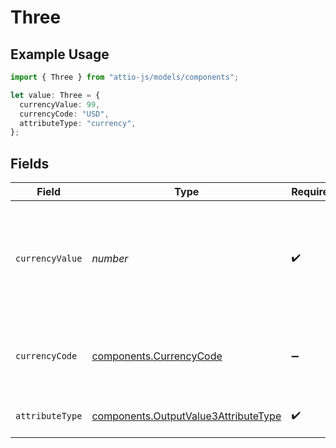 # Three

## Example Usage

```typescript
import { Three } from "attio-js/models/components";

let value: Three = {
  currencyValue: 99,
  currencyCode: "USD",
  attributeType: "currency",
};
```

## Fields

| Field                                                                                        | Type                                                                                         | Required                                                                                     | Description                                                                                  | Example                                                                                      |
| -------------------------------------------------------------------------------------------- | -------------------------------------------------------------------------------------------- | -------------------------------------------------------------------------------------------- | -------------------------------------------------------------------------------------------- | -------------------------------------------------------------------------------------------- |
| `currencyValue`                                                                              | *number*                                                                                     | :heavy_check_mark:                                                                           | A numerical representation of the currency value. A decimal with a max of 4 decimal places.  | 99                                                                                           |
| `currencyCode`                                                                               | [components.CurrencyCode](../../models/components/currencycode.md)                           | :heavy_minus_sign:                                                                           | The ISO4217 currency code representing the currency that the value is stored in.             | USD                                                                                          |
| `attributeType`                                                                              | [components.OutputValue3AttributeType](../../models/components/outputvalue3attributetype.md) | :heavy_check_mark:                                                                           | The attribute type of the value.                                                             | currency                                                                                     |